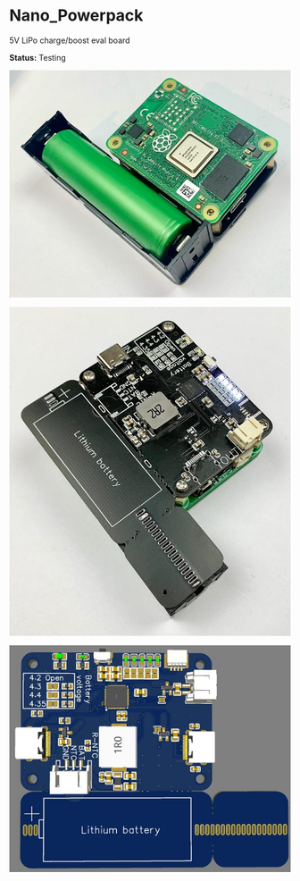 # Nano_Powerpack
5V LiPo charge/boost eval board 

**Status:** Testing

![PCB](https://raw.githubusercontent.com/harlab/Nano_Powerpack/main/Documentation/PCB_optionB_0.jpeg)

![PCB](https://raw.githubusercontent.com/harlab/Nano_Powerpack/main/Documentation/PCB_optionB_1.jpeg)

![PCB](https://raw.githubusercontent.com/harlab/Nano_Powerpack/main/Documentation/PCB-proto.jpg)
